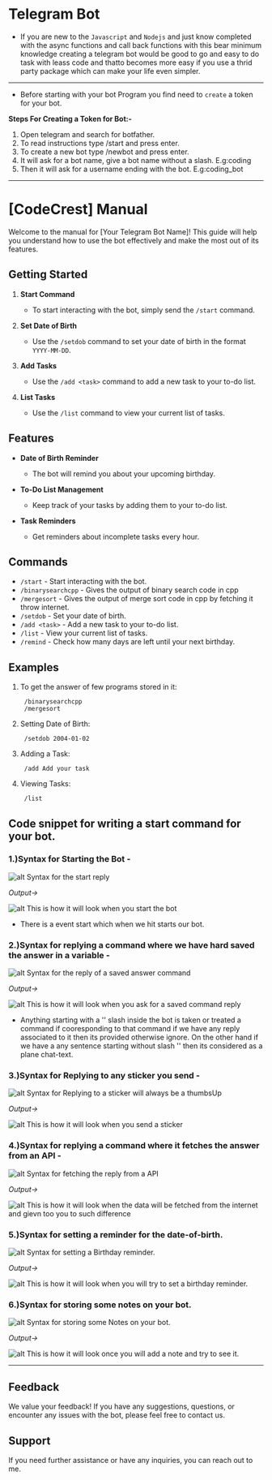 # Telegram Bot
- If you are new to the `Javascript` and `Nodejs` and just know completed with the async functions and call back functions with this bear minimum knowledge creating a telegram bot would be good to go and easy to do task with leass code and thatto becomes more easy if you use a thrid party package which can make your life even simpler.

---

- Before starting with your bot Program you find need to `create` a token for your bot.

**Steps For Creating a Token for Bot:-**
1. Open telegram and search for botfather.
2. To read instructions type /start and press enter.
3. To create a new bot type /newbot and press enter.
4. It will ask for a bot name, give a bot name without a slash. E.g:coding
5. Then it will ask for a username ending with the bot. E.g:coding_bot

---

# [CodeCrest] Manual

Welcome to the manual for [Your Telegram Bot Name]! This guide will help you understand how to use the bot effectively and make the most out of its features.

## Getting Started

1. **Start Command**
   - To start interacting with the bot, simply send the `/start` command.

2. **Set Date of Birth**
   - Use the `/setdob` command to set your date of birth in the format `YYYY-MM-DD`.

3. **Add Tasks**
   - Use the `/add <task>` command to add a new task to your to-do list.

4. **List Tasks**
   - Use the `/list` command to view your current list of tasks.

## Features

- **Date of Birth Reminder**
  - The bot will remind you about your upcoming birthday.

- **To-Do List Management**
  - Keep track of your tasks by adding them to your to-do list.

- **Task Reminders**
  - Get reminders about incomplete tasks every hour.

## Commands

- `/start` - Start interacting with the bot.
- `/binarysearchcpp` - Gives the output of binary search code in cpp
- `/mergesort` - Gives the output of merge sort code in cpp by fetching it throw internet.
- `/setdob` - Set your date of birth.
- `/add <task>` - Add a new task to your to-do list.
- `/list` - View your current list of tasks.
- `/remind` - Check how many days are left until your next birthday.

## Examples

1. To get the answer of few programs stored in it:

        /binarysearchcpp
        /mergesort

3. Setting Date of Birth:

        /setdob 2004-01-02


4. Adding a Task:

        /add Add your task


6. Viewing Tasks:

        /list




## Code snippet for writing a start command for your bot.

### 1.)Syntax for Starting the Bot -
![alt Syntax for the start reply](./Assests/startSyntax.jpeg "Syntax for the start reply.")

*Output->*

![alt This is how it will look when you start the bot](./Assests/start.jpg "This how it will look when you start the bot.")

- There is a event start which when we hit starts our bot.




### 2.)Syntax for replying a command where we have hard saved the answer in a variable -
![alt Syntax for the reply of a saved answer command](./Assests/savedReply.jpeg "Syntax for the reply of a saved answer command.")

*Output->*

![alt This is how it will look when you ask for a saved command reply](./Assests/binarysearch%20reply.jpg "This how it will look when you ask for a saved command reply.")

- Anything starting with a '\' slash inside the bot is taken or treated a command if cooresponding to that command if we have any reply associated to it then its provided otherwise ignore.
    On the other hand if we have a any sentence starting without slash '\' then its considered as a plane chat-text.




### 3.)Syntax for Replying to any sticker you send -
![alt Syntax for Replying to a sticker will always be a thumbsUp](./Assests/stickerSyntax.jpg "Syntax for Replying to a sticker will always be a thumbsUp.")

*Output->*

![alt This is how it will look when you send a sticker](./Assests/sticker%20reply.jpg "This how it will look when you send a sticker.")




### 4.)Syntax for replying a command where it fetches the answer from an API -
![alt Syntax for fetching the reply from a API](./Assests/apiFetch.jpg "Syntax for fetching the reply from a API.")

*Output->*

![alt This is how it will look when the data will be fetched from the internet and gievn too you to such difference](./Assests/mergesort_reply.jpg "This how it will look when the data will be fetched from the internet and gievn too you to such difference.")



### 5.)Syntax for setting a reminder for the date-of-birth.
![alt Syntax for setting a Birthday reminder.](./Assests/dobSyntax.jpg "Syntax for setting a birthday reminder.")

*Output->*

![alt This is how it will look when you will try to set a birthday reminder.](./Assests/dobReply.jpg "This is how it will look when you will try to set a birthday reminder")



### 6.)Syntax for storing some notes on your bot.
![alt Syntax for storing some Notes on your bot.](./Assests/notesSyntax.jpg "Syntax for storing some Notes on your bot.")

*Output->*

![alt This is how it will look once you will add a note and try to see it.](./Assests/notesReply.jpg "This is how it will look with the done and list of data stored by you.")

---


## Feedback

We value your feedback! If you have any suggestions, questions, or encounter any issues with the bot, please feel free to contact us.

## Support

If you need further assistance or have any inquiries, you can reach out to me.
